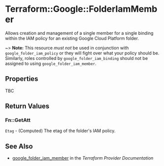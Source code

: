 # Terraform::Google::FolderIamMember

Allows creation and management of a single member for a single binding within
the IAM policy for an existing Google Cloud Platform folder.

~> **Note:** This resource _must not_ be used in conjunction with
   `google_folder_iam_policy` or they will fight over what your policy
   should be. Similarly, roles controlled by `google_folder_iam_binding`
   should not be assigned to using `google_folder_iam_member`.

## Properties

TBC

## Return Values

### Fn::GetAtt

`Etag` - (Computed) The etag of the folder's IAM policy.

## See Also

* [google_folder_iam_member](https://www.terraform.io/docs/providers/google/r/folder_iam_member.html) in the _Terraform Provider Documentation_
